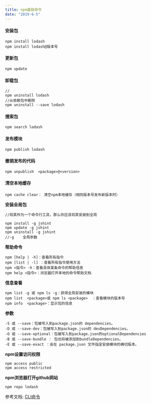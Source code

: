 ```yaml
---
title: npm基础命令
date: "2019-6-5"
---
```


#### 安装包
```
npm install lodash
npm install lodash@版本号
```
#### 更新包
```
npm update
```
#### 卸载包
```
//
npm uninstall lodash
//从依赖包中删除
npm uninstall --save lodash
```
#### 搜索包
```
npm search lodash
```
#### 发布模块
```
npm publish lodash
```
#### 撤销发布的代码
```
npm unpublish  <package>@<version>
```
####  清空本地缓存
```
npm cache clear： 清空npm本地缓存（相同版本号发布新版本时）
```


**安装全局包**
```
//将其作为一个命令行工具，那么你应该将其安装到全局

npm install -g jshint
npm update -g jshint
npm uninstall -g jshint
//-g    全局参数
```

**帮助命令**
```
npm [help | -h]：查看所有指令
npm [list | -l] ：查看所有指令使用方法
npm <指令> -h：查看具体某条命令的帮助信息
npm help <指令>：浏览器打开本地的命令帮助文档
```

**信息查看**

```
npm list -g 或 npm ls -g：获得全局安装的模块
npm list  <package>或 npm ls <package>  ：查看模块的版本号
npm info  <package>：显示包的信息
```


**参数**

```
-S 或 --save：包被写入到package.json的 dependencies。
-D 或 --save-dev：包被写入到package.json的 devDependencies。
-O 或 --save-optional：包被写入到package.json的optionalDependencies
-B 或 --save-bundle ： 包也将被添加到bundleDependencies。
-E 或 --save-exact ：会在 package.json 文件指定安装模块的确切版本。
```

**npm设置访问权限**
```
npm access public
npm access restricted
```
**npm浏览器打开github网站**
```
npm repo lodash
```


参考文档:
[CLI命令](https://docs.npmjs.com/cli-documentation/)
